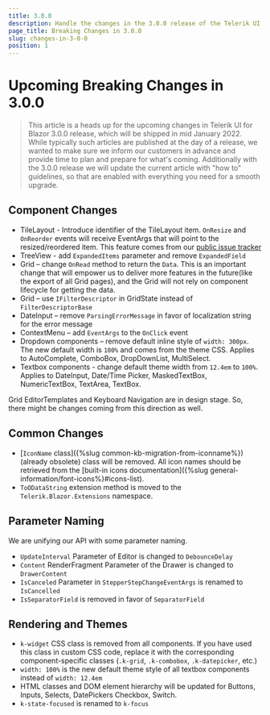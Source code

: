 ```yaml
---
title: 3.0.0
description: Handle the changes in the 3.0.0 release of the Telerik UI for Blazor components.
page_title: Breaking Changes in 3.0.0
slug: changes-in-3-0-0
position: 1
---
```


# Upcoming Breaking Changes in 3.0.0

> This article is a heads up for the upcoming changes in Telerik UI for Blazor 3.0.0 release, which will be shipped in mid January 2022. While typically such articles are published at the day of a release, we wanted to make sure we inform our customers in advance and provide time to plan and prepare for what's coming. Additionally with the 3.0.0 release we will update the current article with "how to" guidelines, so that are enabled with everything you need for a smooth upgrade.

## Component Changes

- TileLayout - Introduce identifier of the TileLayout item. `OnResize` and `OnReorder` events will receive EventArgs that will point to the resized/reordered item. This feature comes from our [public issue tracker](https://feedback.telerik.com/blazor/1489011)
- TreeView - add `ExpandedItems` parameter and remove `ExpandedField`
- Grid – change `OnRead` method to return the `Data`. This is an important change that will empower us to deliver more features in the future(like the export of all Grid pages), and the Grid will not rely on component lifecycle for getting the data.
- Grid – use `IFilterDescriptor` in GridState instead of `FilterDescriptorBase`
- DateInput – remove `ParsingErrorMessage` in favor of localization string for the error message
- ContextMenu – add `EventArgs` to the `OnClick` event
- Dropdown components – remove default inline style of `width: 300px`. The new default width is `100%` and comes from the theme CSS. Applies to AutoComplete, ComboBox, DropDownList, MultiSelect.
- Textbox components - change default theme width from `12.4em` to `100%`. Applies to DateInput, Date/Time Picker, MaskedTextBox, NumericTextBox, TextArea, TextBox.

Grid EditorTemplates and Keyboard Navigation are in design stage. So, there might be changes coming from this direction as well.

## Common Changes

- [`IconName` class]({%slug common-kb-migration-from-iconname%}) (already obsolete) class will be removed. All icon names should be retrieved from the [built-in icons documentation]({%slug general-information/font-icons%}#icons-list).
- `ToODataString` extension method is moved to the `Telerik.Blazor.Extensions` namespace.

## Parameter Naming

We are unifying our API with some parameter naming.

- `UpdateInterval` Parameter of Editor is changed to `DebounceDelay`
- `Content` RenderFragment Parameter of the Drawer is changed to `DrawerContent`
- `IsCanceled` Parameter in `StepperStepChangeEventArgs` is renamed to `IsCancelled`
- `IsSeparatorField` is removed in favor of `SeparatorField`

## Rendering and Themes

- `k-widget` CSS class is removed from all components. If you have used this class in custom CSS code, replace it with the corresponding component-specific classes (`.k-grid`, `.k-combobox`, `.k-datepicker`, etc.)
- `width: 100%` is the new default theme style of all textbox components instead of `width: 12.4em`
-  HTML classes and DOM element hierarchy will be updated for Buttons, Inputs, Selects, DatePickers Checkbox, Switch.
- `k-state-focused` is renamed to `k-focus`